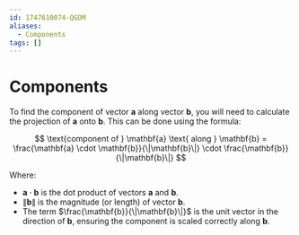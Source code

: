 ```yaml
---
id: 1747610074-QGDM
aliases:
  - Components
tags: []
---
```


# Components

To find the component of vector **a** along vector **b**, you will need to calculate the projection of **a** onto **b**. This can be done using the formula:

$$
\text{component of } \mathbf{a} \text{ along } \mathbf{b} = \frac{\mathbf{a} \cdot \mathbf{b}}{\|\mathbf{b}\|} \cdot \frac{\mathbf{b}}{\|\mathbf{b}\|}
$$

Where:
- $\mathbf{a} \cdot \mathbf{b}$ is the dot product of vectors **a** and **b**.
- $\|\mathbf{b}\|$ is the magnitude (or length) of vector **b**.
- The term $\frac{\mathbf{b}}{\|\mathbf{b}\|}$ is the unit vector in the direction of **b**, ensuring the component is scaled correctly along **b**.

